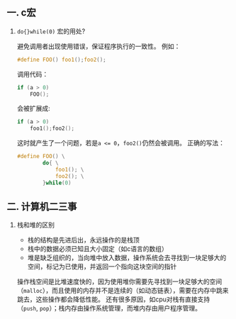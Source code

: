 ## 一. c宏
1. `do{}while(0)` 宏的用处?

    避免调用者出现使用错误，保证程序执行的一致性。
    例如：
    ``` c
    #define FOO() foo1();foo2();
    ```
    调用代码：
    ``` c
    if (a > 0)
        FOO();
    ```
    会被扩展成:
    ``` c
    if (a > 0)
        foo1();foo2();
    ```
    这时就产生了一个问题，若是`a <= 0`，`foo2()`仍然会被调用。
    正确的写法：
    ``` c
    #define FOO() \
            do{ \
                foo1(); \
                foo2(); \
            }while(0)
    ```
## 二. 计算机二三事
1. 栈和堆的区别

    * 栈的结构是先进后出，永远操作的是栈顶
    * 栈中的数据必须已知且大小固定（如c语言的数组）
    * 堆是缺乏组织的，当向堆中放入数据，操作系统会去寻找到一块足够大的空间，标记为已使用，并返回一个指向这块空间的指针
    
    操作栈空间是比堆速度快的，因为使用堆你需要先寻找到一块足够大的空间（`malloc`），而且使用的内存并不是连续的（如动态链表），需要在内存中跳来跳去，这些操作都会降低性能。
    还有很多原因，如cpu对栈有直接支持（`push`, `pop`）；栈内存由操作系统管理，而堆内存由用户程序管理。